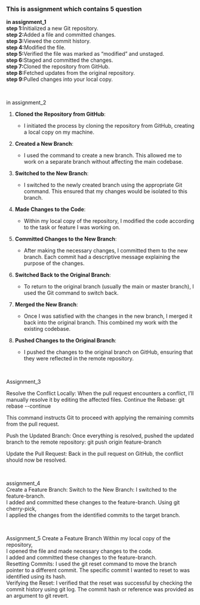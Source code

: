 <h3> This is assignment which contains 5 question</h3>
<p> <strong>in assignment_1</strong><br>
<strong>step 1:</strong>Initialized a new Git repository.<br>
<strong>step 2:</strong>Added a file and committed changes.<br>
<strong>step 3:</strong>Viewed the commit history.<br>
<strong>step 4:</strong>Modified the file.<br>
<strong>step 5:</strong>Verified the file was marked as “modified” and unstaged.<br>
<strong>step 6:</strong>Staged and committed the changes.<br>
<strong>step 7:</strong>Cloned the repository from GitHub.<br>
<strong>step 8:</strong>Fetched updates from the original repository.<br>
<strong>step 9:</strong>Pulled changes into your local copy.</p>
<br>
<p>in assignment_2 
  
1. **Cloned the Repository from GitHub**:
   - I initiated the process by cloning the repository from GitHub, creating a local copy on my machine.

2. **Created a New Branch**:
   - I used the command to create a new branch. This allowed me to work on a separate branch without affecting the main codebase.

3. **Switched to the New Branch**:
   - I switched to the newly created branch using the appropriate Git command. This ensured that my changes would be isolated to this branch.

4. **Made Changes to the Code**:
   - Within my local copy of the repository, I modified the code according to the task or feature I was working on.

5. **Committed Changes to the New Branch**:
   - After making the necessary changes, I committed them to the new branch. Each commit had a descriptive message explaining the purpose of the changes.

6. **Switched Back to the Original Branch**:
   - To return to the original branch (usually the main or master branch), I used the Git command to switch back.

7. **Merged the New Branch**:
   - Once I was satisfied with the changes in the new branch, I merged it back into the original branch. This combined my work with the existing codebase.

8. **Pushed Changes to the Original Branch**:
   - I pushed the changes to the original branch on GitHub, ensuring that they were reflected in the remote repository.
</p>
<br>
<p>
  Assignment_3

  Resolve the Conflict Locally:
When the pull request encounters a conflict, I’ll manually resolve it by editing the affected files.
Continue the Rebase:
git rebase --continue

This command instructs Git to proceed with applying the remaining commits from the pull request.

Push the Updated Branch:
Once everything is resolved, pushed the updated branch to the remote repository:
git push origin feature-branch

Update the Pull Request:
Back in the pull request on GitHub, the conflict should now be resolved.

</p><br>
<p>
  assignment_4 <br>
  Create a Feature Branch:
Switch to the New Branch:
 I switched to the feature-branch.<br>
I added and committed these changes to the feature-branch.
Using git cherry-pick,<br> I applied the changes from the identified commits to the target branch.
</p><br>
<p> Assignment_5 
Create a Feature Branch
Within my local copy of the repository,<br> I opened the file and made necessary changes to the code.
<br>I added and committed these changes to the feature-branch.
<br>Resetting Commits:
I used the git reset command to move the branch pointer to a different commit.
The specific commit I wanted to reset to was identified using its hash.
<br>Verifying the Reset:
I verified that the reset was successful by checking the commit history using git log.
The commit hash or reference was provided as an argument to git revert.
</p>

